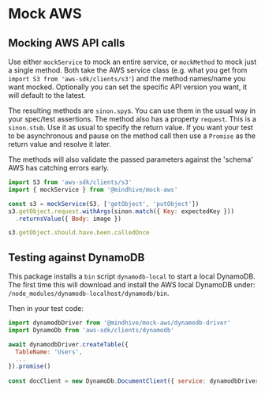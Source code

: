 # Mock AWS

## Mocking AWS API calls

Use either `mockService` to mock an entire service, or `mockMethod` 
 to mock just a single method. Both take the AWS service class 
 (e.g. what you get from `import S3 from 'aws-sdk/clients/s3'`)
 and the method names/name you want mocked. Optionally you can set
 the specific API version you want, it will default to the latest.

The resulting methods are `sinon.spy`s. You can use them in the
 usual way in your spec/test assertions. The method also has a property
`request`. This is a `sinon.stub`. Use it as usual to specify 
 the return value. If you want your test to be asynchronous and
 pause on the method call then use a `Promise` as the return value
 and resolve it later. 

The methods will also validate the passed parameters against the
 'schema' AWS has catching errors early.

```js
import S3 from 'aws-sdk/clients/s3'
import { mockService } from '@mindhive/mock-aws'

const s3 = mockService(S3, ['getObject', 'putObject'])
s3.getObject.request.withArgs(sinon.match({ Key: expectedKey }))
  .returnsValue({ Body: image })

s3.getObject.should.have.been.calledOnce
```

## Testing against DynamoDB

This package installs a `bin` script `dynamodb-local` to start a 
local DynamoDB. The first time this will download and install the 
AWS local DynamoDB under: 
`/node_modules/dynamodb-localhost/dynamodb/bin`. 

Then in your test code:
```js
import dynamodbDriver from '@mindhive/mock-aws/dynamodb-driver'
import DynamoDb from 'aws-sdk/clients/dynamodb'

await dynamodbDriver.createTable({
  TableName: 'Users',
  ...
}).promise()
  
const docClient = new DynamoDb.DocumentClient({ service: dynamodbDriver })  
```
